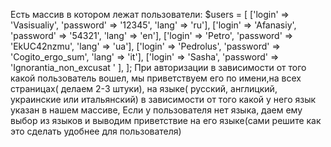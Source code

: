

Есть массив в котором лежат пользователи: $users = [ ['login' => 'Vasisualiy', 'password' => '12345', 'lang' => 'ru'], ['login' => 'Afanasiy', 'password' => '54321', 'lang' => 'en'], ['login' => 'Petro', 'password' => 'EkUC42nzmu', 'lang' => 'ua'], ['login' => 'Pedrolus', 'password' => 'Cogito_ergo_sum', 'lang' => 'it'], ['login' => 'Sasha', 'password' => 'Ignorantia_non_excusat ' ], ]; При авторизации в зависимости от того какой пользователь вошел, мы приветствуем его по имени,на всех страницах( делаем 2-3 штуки), на языке( русский, англицкий, украинские или итальянский) в зависимости от того какой у него язык указан в нашем массиве, Если у пользователя нет языка, даем ему выбор из языков и выводим приветствие на его языке(сами решите как это сделать удобнее для пользователя)
